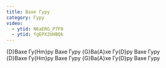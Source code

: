 ```yaml
---
title: Вахе Гуру
category: Гуру
video:
  - ytid: N6aERG_P7F0
  - ytid: fgEPX2UHBQk
---
```

{D}Вахе Гу{Hm}ру Вахе Гуру {G}Ва{A}хе Гу{D}ру Вахе Гуру  
{D}Вахе Гу{Hm}ру Вахе Гуру {G}Ва{A}хе Гу{D}ру Вахе Гуру
